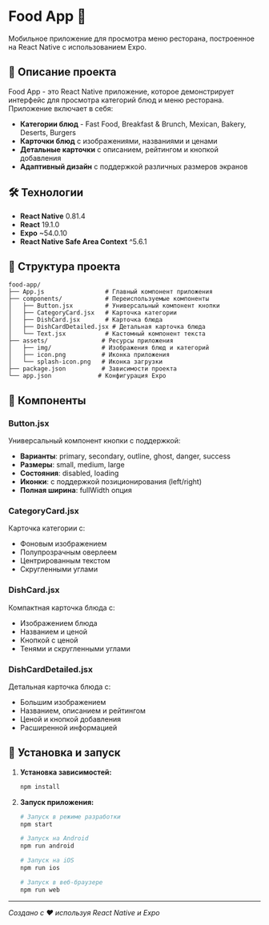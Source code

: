 # Food App 🍕

Мобильное приложение для просмотра меню ресторана, построенное на React Native с использованием Expo.

## 📱 Описание проекта

Food App - это React Native приложение, которое демонстрирует интерфейс для просмотра категорий блюд и меню ресторана. Приложение включает в себя:

- **Категории блюд** - Fast Food, Breakfast & Brunch, Mexican, Bakery, Deserts, Burgers
- **Карточки блюд** с изображениями, названиями и ценами
- **Детальные карточки** с описанием, рейтингом и кнопкой добавления
- **Адаптивный дизайн** с поддержкой различных размеров экранов

## 🛠 Технологии

- **React Native** 0.81.4
- **React** 19.1.0
- **Expo** ~54.0.10
- **React Native Safe Area Context** ^5.6.1

## 📁 Структура проекта

```
food-app/
├── App.js                 # Главный компонент приложения
├── components/            # Переиспользуемые компоненты
│   ├── Button.jsx         # Универсальный компонент кнопки
│   ├── CategoryCard.jsx   # Карточка категории
│   ├── DishCard.jsx       # Карточка блюда
│   ├── DishCardDetailed.jsx # Детальная карточка блюда
│   └── Text.jsx           # Кастомный компонент текста
├── assets/               # Ресурсы приложения
│   ├── img/              # Изображения блюд и категорий
│   ├── icon.png          # Иконка приложения
│   └── splash-icon.png   # Иконка загрузки
├── package.json          # Зависимости проекта
└── app.json             # Конфигурация Expo
```

## 🎨 Компоненты

### Button.jsx
Универсальный компонент кнопки с поддержкой:
- **Варианты**: primary, secondary, outline, ghost, danger, success
- **Размеры**: small, medium, large
- **Состояния**: disabled, loading
- **Иконки**: с поддержкой позиционирования (left/right)
- **Полная ширина**: fullWidth опция

### CategoryCard.jsx
Карточка категории с:
- Фоновым изображением
- Полупрозрачным оверлеем
- Центрированным текстом
- Скругленными углами

### DishCard.jsx
Компактная карточка блюда с:
- Изображением блюда
- Названием и ценой
- Кнопкой с ценой
- Тенями и скругленными углами

### DishCardDetailed.jsx
Детальная карточка блюда с:
- Большим изображением
- Названием, описанием и рейтингом
- Ценой и кнопкой добавления
- Расширенной информацией

## 🚀 Установка и запуск

1. **Установка зависимостей:**
   ```bash
   npm install
   ```

2. **Запуск приложения:**
   ```bash
   # Запуск в режиме разработки
   npm start
   
   # Запуск на Android
   npm run android
   
   # Запуск на iOS
   npm run ios
   
   # Запуск в веб-браузере
   npm run web
   ```
---

*Создано с ❤️ используя React Native и Expo*
